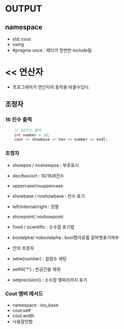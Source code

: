 # OUTPUT

## namespace
- std::cout
- using
- #pragma once : 헤더가 한번만 include됨

# << 연산자
- 프로그래머가 연산자의 동작을 바꿀수있다.

## 조정자

### 16 진수 출력

```cpp
	// 16진수 출력
	int number = 10;
	cout << showbase << hex << number << endl;
```

### 조정자
- showpos / noshowpos : 부호표시
- dec/hex/oct  : 10/16/8진수
- uppercase/nouppercase
- showbase / noshowbase : 진수 표기
- left/internal/right : 정렬
- showpoint/ noshowpoint
- fixed / scientific : 소수점 표기법
- boolalpha/ noboolalpha : bool형자료를 알파벳표기여부

- <iomanip>안의 조정자
- setw(number) : 컬럼수 세팅
- setfill('*') : 빈공간을 채워
- setprecision() : 소수점 몇짜리까지 표기



### Cout 맴버 메서드
- namespace : ios_base
- cout.setf
- cout.width
- 사용잘안함
